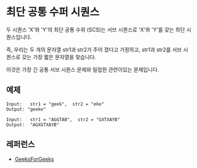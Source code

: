 # 최단 공통 수퍼 시퀀스

두 시퀀스 'X'와 'Y'의 최단 공통 수위 (SCS)는 서브 시퀀스로 'X'와 'Y'를 갖는 최단 시퀀스입니다.

즉, 우리는 두 개의 문자열 str1과 str2가 주어 졌다고 가정하고, str1과 str2를 서브 시퀀스로 갖는 가장 짧은 문자열을 찾습니다.

이것은 가장 긴 공통 서브 시퀀스 문제와 밀접한 관련이있는 문제입니다.

## 예제

```
Input:   str1 = "geek",  str2 = "eke"
Output: "geeke"

Input:   str1 = "AGGTAB",  str2 = "GXTXAYB"
Output:  "AGXGTXAYB"
```

## 레퍼런스

- [GeeksForGeeks](https://www.geeksforgeeks.org/shortest-common-supersequence/)
